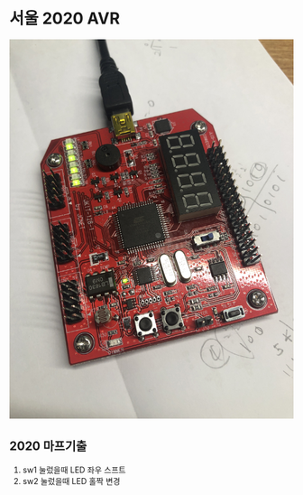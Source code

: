 # 서울 2020 AVR 
![m_screenshot](./etc/m_2020.JPG)
## 2020 마프기출
1. sw1 눌렀을때 LED 좌우 스프트
2. sw2 눌렀을때 LED 홀짝 변경